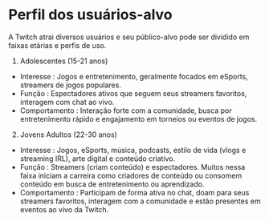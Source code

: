 # Perfil dos usuários-alvo
 A Twitch atrai diversos usuários e seu público-alvo pode ser dividido em faixas etárias e perfis de uso.
 
1. Adolescentes (15-21 anos)
- Interesse : Jogos e entretenimento, geralmente focados em eSports, streamers de jogos populares.
- Função : Espectadores ativos que seguem seus streamers favoritos, interagem com chat ao vivo.
- Comportamento : Interação forte com a comunidade, busca por entretenimento rápido e engajamento em torneios ou eventos de jogos.
  
2. Jovens Adultos (22-30 anos)
- Interesse : Jogos, eSports, música, podcasts, estilo de vida (vlogs e streaming IRL), arte digital e conteúdo criativo.
- Função : Streamers (criam conteúdo) e espectadores. Muitos nessa faixa iniciam a carreira como criadores de conteúdo ou consomem conteúdo em busca de entretenimento ou aprendizado.
- Comportamento : Participam de forma ativa no chat, doam para seus streamers favoritos, interagem com a comunidade e estão presentes em eventos ao vivo da Twitch.

